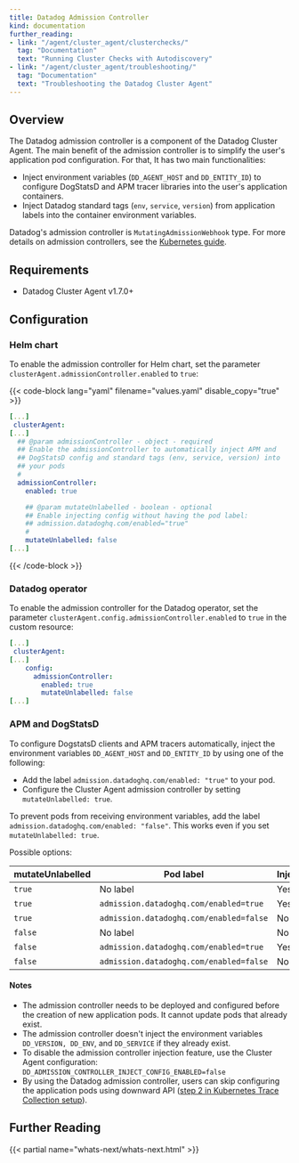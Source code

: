 ```yaml
---
title: Datadog Admission Controller
kind: documentation
further_reading:
- link: "/agent/cluster_agent/clusterchecks/"
  tag: "Documentation"
  text: "Running Cluster Checks with Autodiscovery"
- link: "/agent/cluster_agent/troubleshooting/"
  tag: "Documentation"
  text: "Troubleshooting the Datadog Cluster Agent"
---
```


## Overview
The Datadog admission controller is a component of the Datadog Cluster Agent. The main benefit of the admission controller is to simplify the user's application pod configuration. For that, It has two main functionalities:

- Inject environment variables (`DD_AGENT_HOST` and `DD_ENTITY_ID`) to configure DogStatsD and APM tracer libraries into the user's application containers.
- Inject Datadog standard tags (`env`, `service`, `version`) from application labels into the container environment variables.

Datadog's admission controller is `MutatingAdmissionWebhook` type. For more details on admission controllers, see the [Kubernetes guide][1].

## Requirements

- Datadog Cluster Agent v1.7.0+

## Configuration

### Helm chart

To enable the admission controller for Helm chart, set the parameter `clusterAgent.admissionController.enabled` to `true`:

{{< code-block lang="yaml" filename="values.yaml" disable_copy="true" >}}
```yaml
[...]
 clusterAgent:
[...]
  ## @param admissionController - object - required
  ## Enable the admissionController to automatically inject APM and
  ## DogStatsD config and standard tags (env, service, version) into
  ## your pods
  #
  admissionController:
    enabled: true

    ## @param mutateUnlabelled - boolean - optional
    ## Enable injecting config without having the pod label:
    ## admission.datadoghq.com/enabled="true"
    #
    mutateUnlabelled: false
[...]
```
{{< /code-block >}}

### Datadog operator

To enable the admission controller for the Datadog operator, set the parameter `clusterAgent.config.admissionController.enabled` to `true` in the custom resource:

```yaml
[...]
 clusterAgent:
[...]
    config:
      admissionController:
        enabled: true
        mutateUnlabelled: false
[...]
```

### APM and DogStatsD

To configure DogstatsD clients and APM tracers automatically, inject the environment variables `DD_AGENT_HOST` and `DD_ENTITY_ID` by using one of the following:

- Add the label `admission.datadoghq.com/enabled: "true"` to your pod.
- Configure the Cluster Agent admission controller by setting `mutateUnlabelled: true`.

To prevent pods from receiving environment variables, add the label `admission.datadoghq.com/enabled: "false"`. This works even if you set `mutateUnlabelled: true`.

Possible options:

| mutateUnlabelled | Pod label                               | Injection |
|------------------|-----------------------------------------|-----------|
| `true`           | No label                                | Yes       |
| `true`           | `admission.datadoghq.com/enabled=true`  | Yes       |
| `true`           | `admission.datadoghq.com/enabled=false` | No        |
| `false`          | No label                                | No        |
| `false`          | `admission.datadoghq.com/enabled=true`  | Yes       |
| `false`          | `admission.datadoghq.com/enabled=false` | No        |

#### Notes

- The admission controller needs to be deployed and configured before the creation of new application pods. It cannot update pods that already exist.
- The admission controller doesn't inject the environment variables `DD_VERSION, DD_ENV`, and `DD_SERVICE` if they already exist.
- To disable the admission controller injection feature, use the Cluster Agent configuration: `DD_ADMISSION_CONTROLLER_INJECT_CONFIG_ENABLED=false`
- By using the Datadog admission controller, users can skip configuring the application pods using downward API ([step 2 in Kubernetes Trace Collection setup][2]).


## Further Reading

{{< partial name="whats-next/whats-next.html" >}}

[1]: https://kubernetes.io/blog/2019/03/21/a-guide-to-kubernetes-admission-controllers/
[2]: https://docs.datadoghq.com/agent/kubernetes/apm/?tab=helm#setup
